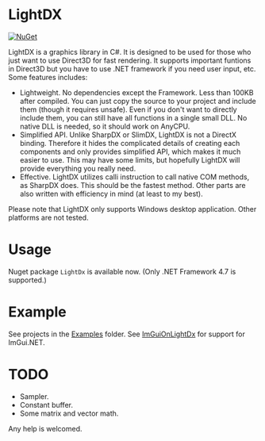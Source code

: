 # LightDX
[![NuGet](https://img.shields.io/nuget/v/LightDx.svg)](https://www.nuget.org/packages/LightDx/)

LightDX is a graphics library in C#. It is designed to be used for those who just
want to use Direct3D for fast rendering. It supports important funtions in
Direct3D but you have to use .NET framework if you need user input, etc. Some
features includes:

* Lightweight.
No dependencies except the Framework. Less than 100KB after compiled. You can just
copy the source to your project and include them (though it requires unsafe). Even
if you don't want to directly include them, you can still have all functions in a
single small DLL. No native DLL is needed, so it should work on AnyCPU.
* Simplified API.
Unlike SharpDX or SlimDX, LightDX is not a DirectX binding. Therefore it hides
the complicated details of creating each components and only provides simplified
API, which makes it much easier to use. This may have some limits, but hopefully 
LightDX will provide everything you really need.
* Effective. LightDX utilizes calli instruction to call native COM methods, as
SharpDX does. This should be the fastest method. Other parts are also written with
efficiency in mind (at least to my best).

Please note that LightDX only supports Windows desktop application. Other platforms
are not tested.

# Usage
Nuget package ```LightDx``` is available now. (Only .NET Framework 4.7 is supported.)

# Example
See projects in the [Examples](Examples) folder. 
See [ImGuiOnLightDx](https://github.com/acaly/ImGuiOnLightDx) for support for ImGui.NET.

# TODO

* Sampler.
* Constant buffer.
* Some matrix and vector math.

Any help is welcomed.
